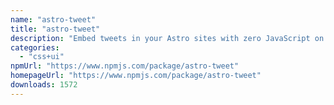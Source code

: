 ```yaml
---
name: "astro-tweet"
title: "astro-tweet"
description: "Embed tweets in your Astro sites with zero JavaScript on the client side. This is a (slightly opinionated) port of the fantastic react-tweet library. Huge thanks to Vercel and all the contributors of react-tweet."
categories:
  - "css+ui"
npmUrl: "https://www.npmjs.com/package/astro-tweet"
homepageUrl: "https://www.npmjs.com/package/astro-tweet"
downloads: 1572
---
```

